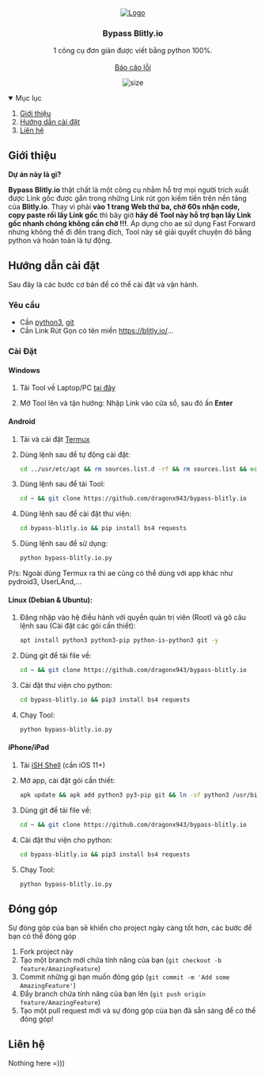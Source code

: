 <br />
<p align="center">
    <a href="https://github.com/dragonx943/bypass-blitly.io">
        <img src="https://cdn.discordapp.com/attachments/1149612560769880074/1161701565707595786/image.png" alt="Logo">
    </a>

<h3 align="center">Bypass Blitly.io</h3>

<p align="center">
    1 công cụ đơn giản được viết bằng python 100%.
    <br />
    <br />
    <a href="https://github.com/dragonx943/bypass-blitly.io/issues">Báo cáo lỗi</a>
    </p>
</p>

<p align="center">
	<img alt="size" src="https://img.shields.io/github/repo-size/dragonx943/bypass-blitly.io">
</p>

<!-- Mục lục -->
<details open="open">
    <summary>Mục lục</summary>
    <ol>
        <li><a href="#Introduce">Giới thiệu</a></li>
        <li><a href="#Installation">Hướng dẫn cài đặt</a></li>
        <li><a href="#Contact">Liên hệ</a></li>
    </ol>
</details>

<!-- ABOUT THE PROJECT -->
## Giới thiệu
<p><strong>Dự án này là gì?</strong></p>
<strong>Bypass Blitly.io</strong> thật chất là một công cụ nhằm hỗ trợ mọi người trích xuất được Link gốc được gắn trong những Link rút gọn kiếm tiền trên nền tảng của <strong>Blitly.io</strong>. Thay vì phải <strong>vào 1 trang Web thứ ba, chờ 60s nhận code, copy paste rồi lấy Link gốc</strong> thì bây giờ <strong>hãy để Tool này hỗ trợ bạn lấy Link gốc nhanh chóng không cần chờ !!!</strong>. Áp dụng cho ae sử dụng Fast Forward nhưng không thể đi đến trang đích, Tool này sẽ giải quyết chuyện đó bằng python và hoàn toàn là tự động.
</p>

<!-- INSTALLATION -->
## Hướng dẫn cài đặt

Sau đây là các bước cơ bản để có thể cài đặt và vận hành.

### Yêu cầu

- Cần [python3](https://www.python.org/downloads/), [git](https://git-scm.com/)
- Cần Link Rút Gọn có tên miền https://blitly.io/...

### Cài Đặt

#### Windows

1. Tải Tool về Laptop/PC [tại đây](https://github.com/dragonx943/bypass-blitly.io/releases/download/releases/bypass.exe)

2. Mở Tool lên và tận hưởng: Nhập Link vào cửa sổ, sau đó ấn **Enter**

#### Android

1. Tải và cài đặt [Termux](https://play.google.com/store/apps/details?id=com.termux&hl=vi&gl=US)

2. Dùng lệnh sau để tự động cài đặt:
    ```sh
    cd ../usr/etc/apt && rm sources.list.d -rf && rm sources.list && echo "deb https://packages.termux.dev/apt/termux-main/ stable main" >> sources.list && apt update && apt install python python-pip git -y
    ```

3. Dùng lệnh sau để tải Tool:
    ```sh
    cd ~ && git clone https://github.com/dragonx943/bypass-blitly.io
    ```

4. Dùng lệnh sau để cài đặt thư viện:
    ```sh
    cd bypass-blitly.io && pip install bs4 requests
    ```

5. Dùng lệnh sau để sử dụng:
    ```sh
    python bypass-blitly.io.py
    ```

P/s: Ngoài dùng Termux ra thì ae cũng có thể dùng với app khác như pydroid3, UserLAnd,...

#### Linux (Debian & Ubuntu):

1. Đăng nhập vào hệ điều hành với quyền quản trị viên (Root) và gõ câu lệnh sau (Cài đặt các gói cần thiết):
    ```sh
    apt install python3 python3-pip python-is-python3 git -y
    ```

2. Dùng git để tải file về:
    ```sh
    cd ~ && git clone https://github.com/dragonx943/bypass-blitly.io
    ```

3. Cài đặt thư viện cho python:
    ```sh
    cd bypass-blitly.io && pip3 install bs4 requests
    ```

4. Chạy Tool:
    ```sh
    python bypass-blitly.io.py
    ```

#### iPhone/iPad

1. Tải [iSH Shell](https://apps.apple.com/us/app/ish-shell/id1436902243) (cần iOS 11+)

2. Mở app, cài đặt gói cần thiết:
      ```sh
      apk update && apk add python3 py3-pip git && ln -sf python3 /usr/bin/python
      ```

3. Dùng git để tải file về:
    ```sh
    cd ~ && git clone https://github.com/dragonx943/bypass-blitly.io
    ```

4. Cài đặt thư viện cho python:
    ```sh
    cd bypass-blitly.io && pip3 install bs4 requests
    ```

5. Chạy Tool:
    ```sh
    python bypass-blitly.io.py
    ```

## Đóng góp

Sự đóng góp của bạn sẽ khiến cho project ngày càng tốt hơn, các bước để bạn có thể đóng góp

1. Fork project này
2. Tạo một branch mới chứa tính năng của bạn (`git checkout -b feature/AmazingFeature`)
3. Commit những gì bạn muốn đóng góp (`git commit -m 'Add some AmazingFeature'`)
4. Đẩy branch chứa tính năng của bạn lên (`git push origin feature/AmazingFeature`)
5. Tạo một pull request mới và sự đóng góp của bạn đã sẵn sàng để có thể đóng góp!

## Liên hệ

Nothing here =)))